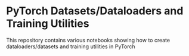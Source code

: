 # PyTorch Datasets/Dataloaders and Training Utilities
This repository contains various notebooks showing how to create dataloaders/datasets and training utilities in PyTorch


